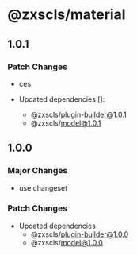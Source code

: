 # @zxscls/material

## 1.0.1

### Patch Changes

- ces

- Updated dependencies []:
  - @zxscls/plugin-builder@1.0.1
  - @zxscls/model@1.0.1

## 1.0.0

### Major Changes

- use changeset

### Patch Changes

- Updated dependencies
  - @zxscls/plugin-builder@1.0.0
  - @zxscls/model@1.0.0
